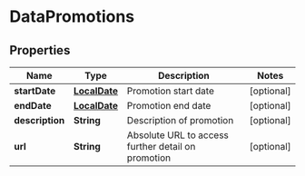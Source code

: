 # DataPromotions

## Properties
Name | Type | Description | Notes
------------ | ------------- | ------------- | -------------
**startDate** | [**LocalDate**](LocalDate.md) | Promotion start date |  [optional]
**endDate** | [**LocalDate**](LocalDate.md) | Promotion end date |  [optional]
**description** | **String** | Description of promotion |  [optional]
**url** | **String** | Absolute URL to access further detail on promotion |  [optional]
